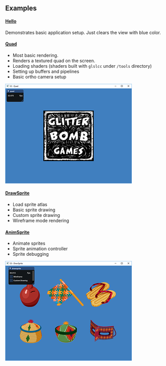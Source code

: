 ## Examples

#### [Hello](01-hello/hello.c)
Demonstrates basic application setup. Just clears the view with blue color.

#### [Quad](02-quad/quad.c)
- Most basic rendering. 
- Renders a textured quad on the screen.
- Loading shaders (shaders built with `glslcc` under `/tools` directory)
- Setting up buffers and pipelines
- Basic ortho camera setup
  
![02-quad](screenshots/02-quad.png)

#### [DrawSprite](03-drawsprite/drawsprite.c)
- Load sprite atlas
- Basic sprite drawing
- Custom sprite drawing
- Wireframe mode rendering

#### [AnimSprite](04-animsprite/animsprite.c)
- Animate sprites
- Sprite animation controller
- Sprite debugging
  
![03-drawsprite](screenshots/03-drawsprite.png)
